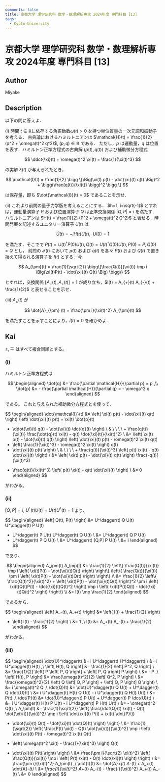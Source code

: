 ```yaml
---
comments: false
title: 京都大学 理学研究科 数学・数理解析専攻 2024年度 専門科目 [13]
tags:
  - Kyoto-University
---
```

# 京都大学 理学研究科 数学・数理解析専攻 2024年度 専門科目 \[13\]

## **Author**
Miyake

## **Description**
以下の問に答えよ．

(i) 時間 $t \in \mathbb{R}$に依存する角振動数$\omega(t)>0$ を持つ単位質量の一次元調和振動子を考える．
古典論におけるハミルトニアンは $\mathcal{H}(t) = \frac{1}{2} (p^2 + \omega(t)^2 q^2)$, $(p, q) \in \mathbb{R}$ である．
ただし，$p$ は運動量，$q$ は位置を表す．ハミルトン正準方程式の古典解 $(p(t), q(t))$ および補助微分方程式

$$
\ddot{\xi}(t) + \omega(t)^2 \xi(t) = \frac{1}{\xi(t)^3}
$$

の実解 $\xi(t)$ が与えられたとき，

$$
\mathcal{I}(t) = \frac{1}{2} \bigg \{\Big(\xi(t) p(t) - \dot{\xi}(t) q(t) \Big)^2 + \bigg(\frac{q(t)}{\xi(t)} \bigg)^2 \bigg \} 
$$

は保存量，即ち $\dot{\mathcal{I}}(t) = 0$  であることを示せ．

(ii) これより前問の量子力学版を考えることにする．
$h=1, i=\sqrt{-1}$ とすれば，運動量演算子 $P$ および位置演算子 $Q$ は正準交換関係 $|Q, P|=i$ を満たす．ハミルトニアンは $H(t) = \frac{1}{2} (P^2 + \omega(t)^2 Q^2)$ と表せる．時間発展を記述するユニタリー演算子 $U(t)$ は

$$
\dot{U}(t) = -i H(t) U(t), \ \ U(0) = 1
$$

を満たす．そこでで $P(t) = U(t)^{\dagger}P(0)U(t), Q(t) = U(t)^{\dagger}Q(0)U(t), P(0) =P, Q(0) = Q$ とし，
前問の $\mathcal{I}(t)$ において $p(t)$ および $q(t)$ を各々 $P(t)$ および $Q(t)$ で置き換えて得られる演算子を $I(t)$ とする．今

$$
A_{\pm}(t) = \frac{1}{\sqrt{2}} \bigg\{\frac{Q(t)}{\xi(t)} \mp i \Big(\xi(t)P(t) - \dot{\xi}(t) Q(t) \Big) \bigg\}
$$

とすれば，交換関係 $[A_{-}(t), A_{+}(t)] = 1$ が成り立ち，$I(t) = A_{+}(t) A_{-}(t) + \frac{1}{2}$ と表せることを示せ．

(iii) $A_{\pm}(t)$ が

$$
\dot{A}_{\pm} (t) = \frac{\pm i}{\xi(t)^2} A_{\pm}(t)
$$

を満たすことを示すことにより，$\dot{I}(t) = 0$ を確かめよ．

## **Kai**
$\pm, \mp$ はすべて複合同順とする。

### (i)
ハミルトン正準方程式は

$$
\begin{aligned}
\dot{q}
&= \frac{\partial \mathcal{H}}{\partial p}
= p
,\\
\dot{p}
&= - \frac{\partial \mathcal{H}}{\partial q}
= - \omega^2 q
\end{aligned}
$$

である。
これと与えられた補助微分方程式とを使って、

$$
\begin{aligned}
\dot{\mathcal{I}}(t)
&= \left( \xi(t) p(t) - \dot{\xi}(t) q(t) \right)
\left( \dot{\xi}(t) p(t) + \xi(t) \dot{p}(t)
- \ddot{\xi}(t) q(t) - \dot{\xi}(t) \dot{q}(t) \right)
\\
& \ \ \ \ + \frac{q(t)}{\xi(t)}
\frac{\dot{q}(t) \xi(t) - q(t) \dot{\xi}(t)}{\xi(t)^2}
\\
&= \left( \xi(t) p(t) - \dot{\xi}(t) q(t) \right)
\left( \dot{\xi}(t) p(t) - \omega(t)^2 \xi(t) q(t)
- \left( \frac{1}{\xi(t)^3} - \omega(t)^2 \xi(t) \right) q(t)
- \dot{\xi}(t) p(t) \right)
\\
& \ \ \ \ + \frac{q(t)}{\xi(t)^3}
\left( p(t) \xi(t) - q(t) \dot{\xi}(t) \right)
\\
&= \left( \xi(t) p(t) - \dot{\xi}(t) q(t) \right) \frac{-q(t)}{\xi(t)^3}
+ \frac{q(t)}{\xi(t)^3}
\left( p(t) \xi(t) - q(t) \dot{\xi}(t) \right)
\\
&= 0
\end{aligned}
$$

がわかる。

### (ii)
$[Q,P]=i, \ U^\dagger(t)U(t) = U(t)U^\dagger(t) = 1$ より、

$$
\begin{aligned}
\left[ Q(t), P(t) \right]
&= U^\dagger(t) Q U(t) U^\dagger(t) P U(t)
- U^\dagger(t) P U(t) U^\dagger(t) Q U(t)
\\
&= U^\dagger(t) Q P U(t)
- U^\dagger(t) P Q U(t)
\\
&= U^\dagger(t) [Q,P] P U(t)
\\
&= i
\end{aligned}
$$

であり、

$$
\begin{aligned}
A_\pm(t) A_\mp(t)
&= \frac{1}{2} \left\{
\frac{Q(t)}{\xi(t)} \mp i \left( \xi(t)P(t) - \dot{\xi}(t)Q(t) \right)
\right\} \left\{
\frac{Q(t)}{\xi(t)} \pm i \left( \xi(t)P(t) - \dot{\xi}(t)Q(t) \right)
\right\}
\\
&= \frac{1}{2} \left\{
\frac{Q(t)^2}{\xi(t)^2} + \left( \xi(t)P(t) - \dot{\xi}(t)Q(t) \right)^2
\pm i \left( \xi(t)Q(t)P(t) - \dot{\xi}(t)Q(t)^2 \right)
\mp i \left( \xi(t)P(t)Q(t) - \dot{\xi}(t)Q(t)^2 \right)
\right\}
\\
&= I(t) \mp \frac{1}{2}
\end{aligned}
$$

であるから、

$$
\begin{aligned}
\left[ A_-(t), A_+(t) \right]
&= \left( I(t) + \frac{1}{2} \right)
- \left( I(t) - \frac{1}{2} \right)
\\
&= 1
,\\
I(t)
&= A_+(t) A_-(t) + \frac{1}{2}
\end{aligned}
$$

がわかる。

### (iii)

$$
\begin{aligned}
\dot{U}^\dagger(t)
&= i U^\dagger(t) H^\dagger(t)
\\
&= i U^\dagger(t) H(t)
,\\
\left[ H(t), Q \right]
&= \frac{1}{2} \left[ P^2, Q \right]
\\
&= \frac{1}{2} \left( P \left[ P, Q \right] + \left[ P, Q \right] P \right)
\\
&= -iP
,\\
\left[ H(t), P \right]
&= \frac{\omega(t)^2}{2} \left[ Q^2, P \right]
\\
&= \frac{\omega(t)^2}{2}
\left( Q \left[ Q, P \right] + \left[ Q, P \right] Q \right)
\\
&= i \omega(t)^2 Q
,\\
\dot{Q}(t)
&= \dot{U}^\dagger(t) Q U(t) + U^\dagger(t) Q \dot{U}(t)
\\
&= i U^\dagger(t) H(t) Q U(t) - i U^\dagger(t) Q H(t) U(t)
\\
&= P(t)
,\\
\dot{P}(t)
&= \dot{U}^\dagger(t) P U(t) + U^\dagger(t) P \dot{U}(t)
\\
&= i U^\dagger(t) H(t) P U(t) - i U^\dagger(t) P H(t) U(t)
\\
&= - \omega(t)^2 Q(t)
,\\
A_\pm(t)
&= \frac{1}{\sqrt{2}} \left\{
\frac{\dot{Q}(t) \xi(t) - Q(t) \dot{\xi}(t)}{\xi(t)^2}
\mp i \left( \dot{\xi}(t) P(t) + \xi(t) \dot{P}(t)
- \ddot{\xi}(t) Q(t) - \dot{\xi}(t) \dot{Q}(t) \right)
\right\}
\\
&= \frac{1}{\sqrt{2}} \left\{
\frac{P(t) \xi(t) - Q(t) \dot{\xi}(t)}{\xi(t)^2}
\mp i \left( \dot{\xi}(t) P(t) - \omega(t)^2 \xi(t) Q(t)
+ \left( \omega(t)^2 \xi(t) - \frac{1}{\xi(t)^3} \right) Q(t)
- \dot{\xi}(t) P(t) \right)
\right\}
\\
&= \frac{\pm i}{\sqrt{2} \xi(t)^2}
\left( \frac{Q(t)}{\xi(t)}
\mp i \left( P(t) \xi(t) - Q(t) \dot{\xi}(t) \right) \right)
\\
&= \frac{\pm i}{\xi(t)^2} A_\pm(t)
,\\
\dot{I}(t)
&= \dot{A}_+(t) A_-(t) + A_+(t) \dot{A}_-(t)
\\
&= \frac{i}{\xi(t)^2} A_+(t) A_-(t) - \frac{i}{\xi(t)^2} A_+(t) A_-(t)
\\
&= 0
\end{aligned}
$$
